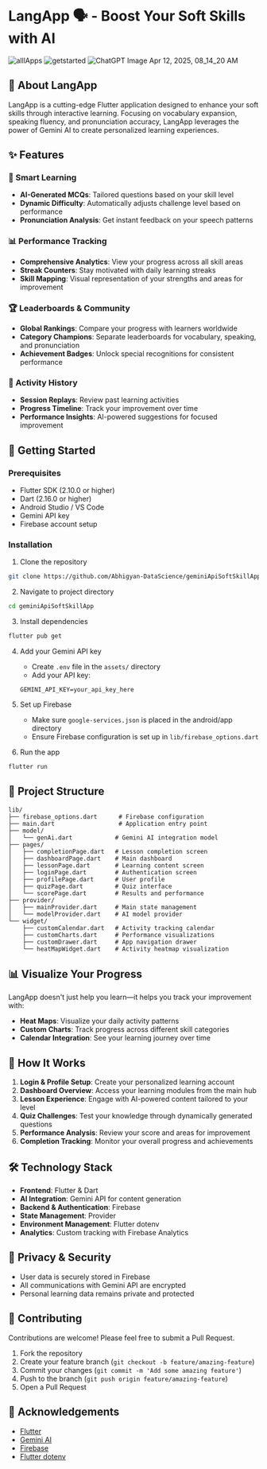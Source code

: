 # LangApp 🗣️ - Boost Your Soft Skills with AI

![alllApps](https://github.com/user-attachments/assets/a2bc81b8-bf72-4220-905c-e99e71e972b2)
![getstarted](https://github.com/user-attachments/assets/009009e9-28c1-46a7-b1d8-9d365d271fb3)
![ChatGPT Image Apr 12, 2025, 08_14_20 AM](https://github.com/user-attachments/assets/a0f6aae5-1c1c-49ed-8b46-26db815e3f9a)


## 📱 About LangApp

LangApp is a cutting-edge Flutter application designed to enhance your soft skills through interactive learning. Focusing on vocabulary expansion, speaking fluency, and pronunciation accuracy, LangApp leverages the power of Gemini AI to create personalized learning experiences.

## ✨ Features

### 🧠 Smart Learning
- **AI-Generated MCQs**: Tailored questions based on your skill level
- **Dynamic Difficulty**: Automatically adjusts challenge level based on performance
- **Pronunciation Analysis**: Get instant feedback on your speech patterns

### 📊 Performance Tracking
- **Comprehensive Analytics**: View your progress across all skill areas
- **Streak Counters**: Stay motivated with daily learning streaks
- **Skill Mapping**: Visual representation of your strengths and areas for improvement

### 🏆 Leaderboards & Community
- **Global Rankings**: Compare your progress with learners worldwide
- **Category Champions**: Separate leaderboards for vocabulary, speaking, and pronunciation
- **Achievement Badges**: Unlock special recognitions for consistent performance

### 📜 Activity History
- **Session Replays**: Review past learning activities
- **Progress Timeline**: Track your improvement over time
- **Performance Insights**: AI-powered suggestions for focused improvement

## 🚀 Getting Started

### Prerequisites
- Flutter SDK (2.10.0 or higher)
- Dart (2.16.0 or higher)
- Android Studio / VS Code
- Gemini API key
- Firebase account setup

### Installation

1. Clone the repository
```bash
git clone https://github.com/Abhigyan-DataScience/geminiApiSoftSkillApp.git
```

2. Navigate to project directory
```bash
cd geminiApiSoftSkillApp
```

3. Install dependencies
```bash
flutter pub get
```

4. Add your Gemini API key
   - Create `.env` file in the `assets/` directory
   - Add your API key:
   ```
   GEMINI_API_KEY=your_api_key_here
   ```

5. Set up Firebase
   - Make sure `google-services.json` is placed in the android/app directory
   - Ensure Firebase configuration is set up in `lib/firebase_options.dart`

6. Run the app
```bash
flutter run
```

## 🧩 Project Structure

```
lib/
├── firebase_options.dart      # Firebase configuration
├── main.dart                  # Application entry point
├── model/
│   └── genAi.dart            # Gemini AI integration model
├── pages/
│   ├── completionPage.dart   # Lesson completion screen
│   ├── dashboardPage.dart    # Main dashboard
│   ├── lessonPage.dart       # Learning content screen
│   ├── loginPage.dart        # Authentication screen
│   ├── profilePage.dart      # User profile
│   ├── quizPage.dart         # Quiz interface
│   └── scorePage.dart        # Results and performance
├── provider/
│   ├── mainProvider.dart     # Main state management
│   └── modelProvider.dart    # AI model provider
└── widget/
    ├── customCalendar.dart   # Activity tracking calendar
    ├── customCharts.dart     # Performance visualizations
    ├── customDrawer.dart     # App navigation drawer
    └── heatMapWidget.dart    # Activity heatmap visualization
```

## 📊 Visualize Your Progress

LangApp doesn't just help you learn—it helps you track your improvement with:

- **Heat Maps**: Visualize your daily activity patterns
- **Custom Charts**: Track progress across different skill categories
- **Calendar Integration**: See your learning journey over time

## 🔄 How It Works

1. **Login & Profile Setup**: Create your personalized learning account
2. **Dashboard Overview**: Access your learning modules from the main hub
3. **Lesson Experience**: Engage with AI-powered content tailored to your level
4. **Quiz Challenges**: Test your knowledge through dynamically generated questions
5. **Performance Analysis**: Review your score and areas for improvement
6. **Completion Tracking**: Monitor your overall progress and achievements

## 🛠️ Technology Stack

- **Frontend**: Flutter & Dart
- **AI Integration**: Gemini API for content generation
- **Backend & Authentication**: Firebase
- **State Management**: Provider
- **Environment Management**: Flutter dotenv
- **Analytics**: Custom tracking with Firebase Analytics

## 🔐 Privacy & Security

- User data is securely stored in Firebase
- All communications with Gemini API are encrypted
- Personal learning data remains private and protected

## 👥 Contributing

Contributions are welcome! Please feel free to submit a Pull Request.

1. Fork the repository
2. Create your feature branch (`git checkout -b feature/amazing-feature`)
3. Commit your changes (`git commit -m 'Add some amazing feature'`)
4. Push to the branch (`git push origin feature/amazing-feature`)
5. Open a Pull Request


## 🙏 Acknowledgements

- [Flutter](https://flutter.dev/)
- [Gemini AI](https://ai.google.dev/)
- [Firebase](https://firebase.google.com/)
- [Flutter dotenv](https://pub.dev/packages/flutter_dotenv)
